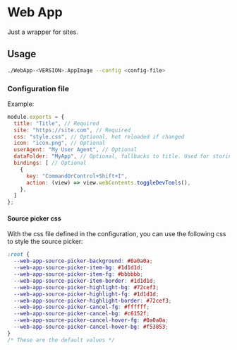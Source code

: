 # Web App

Just a wrapper for sites.

## Usage

```bash
./WebApp-<VERSION>.AppImage --config <config-file>
```

### Configuration file

Example:

```js
module.exports = {
  title: "Title", // Required
  site: "https://site.com", // Required
  css: "style.css", // Optional, hot reloaded if changed
  icon: "icon.png", // Optional
  userAgent: "My User Agent", // Optional
  dataFolder: "MyApp", // Optional, fallbacks to title. Used for storing settings
  bindings: [ // Optional
    {
      key: "CommandOrControl+Shift+I",
      action: (view) => view.webContents.toggleDevTools(),
    },
  ]
};
```

#### Source picker css

With the css file defined in the configuration, you can use the following css to style the source picker:

```css
:root {
  --web-app-source-picker-background: #0a0a0a;
  --web-app-source-picker-item-bg: #1d1d1d;
  --web-app-source-picker-item-fg: #bbbbbb;
  --web-app-source-picker-item-border: #1d1d1d;
  --web-app-source-picker-highlight-bg: #72cef3;
  --web-app-source-picker-highlight-fg: #1d1d1d;
  --web-app-source-picker-highlight-border: #72cef3;
  --web-app-source-picker-cancel-fg: #ffffff;
  --web-app-source-picker-cancel-bg: #c6152f;
  --web-app-source-picker-cancel-hover-fg: #0a0a0a;
  --web-app-source-picker-cancel-hover-bg: #f53853;
}
/* These are the default values */
```
